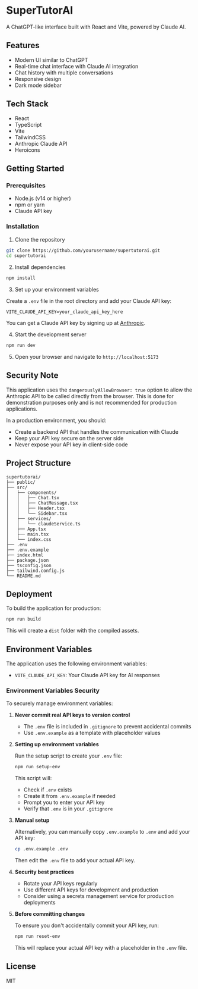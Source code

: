 # SuperTutorAI

A ChatGPT-like interface built with React and Vite, powered by Claude AI.

## Features

- Modern UI similar to ChatGPT
- Real-time chat interface with Claude AI integration
- Chat history with multiple conversations
- Responsive design
- Dark mode sidebar

## Tech Stack

- React
- TypeScript
- Vite
- TailwindCSS
- Anthropic Claude API
- Heroicons

## Getting Started

### Prerequisites

- Node.js (v14 or higher)
- npm or yarn
- Claude API key

### Installation

1. Clone the repository

```bash
git clone https://github.com/yourusername/supertutorai.git
cd supertutorai
```

2. Install dependencies

```bash
npm install
```

3. Set up your environment variables

Create a `.env` file in the root directory and add your Claude API key:

```
VITE_CLAUDE_API_KEY=your_claude_api_key_here
```

You can get a Claude API key by signing up at [Anthropic](https://www.anthropic.com/).

4. Start the development server

```bash
npm run dev
```

5. Open your browser and navigate to `http://localhost:5173`

## Security Note

This application uses the `dangerouslyAllowBrowser: true` option to allow the Anthropic API to be called directly from the browser. This is done for demonstration purposes only and is not recommended for production applications.

In a production environment, you should:

- Create a backend API that handles the communication with Claude
- Keep your API key secure on the server side
- Never expose your API key in client-side code

## Project Structure

```
supertutorai/
├── public/
├── src/
│   ├── components/
│   │   ├── Chat.tsx
│   │   ├── ChatMessage.tsx
│   │   ├── Header.tsx
│   │   └── Sidebar.tsx
│   ├── services/
│   │   └── claudeService.ts
│   ├── App.tsx
│   ├── main.tsx
│   └── index.css
├── .env
├── .env.example
├── index.html
├── package.json
├── tsconfig.json
├── tailwind.config.js
└── README.md
```

## Deployment

To build the application for production:

```bash
npm run build
```

This will create a `dist` folder with the compiled assets.

## Environment Variables

The application uses the following environment variables:

- `VITE_CLAUDE_API_KEY`: Your Claude API key for AI responses

### Environment Variables Security

To securely manage environment variables:

1. **Never commit real API keys to version control**

   - The `.env` file is included in `.gitignore` to prevent accidental commits
   - Use `.env.example` as a template with placeholder values

2. **Setting up environment variables**

   Run the setup script to create your `.env` file:

   ```bash
   npm run setup-env
   ```

   This script will:

   - Check if `.env` exists
   - Create it from `.env.example` if needed
   - Prompt you to enter your API key
   - Verify that `.env` is in your `.gitignore`

3. **Manual setup**

   Alternatively, you can manually copy `.env.example` to `.env` and add your API key:

   ```bash
   cp .env.example .env
   ```

   Then edit the `.env` file to add your actual API key.

4. **Security best practices**

   - Rotate your API keys regularly
   - Use different API keys for development and production
   - Consider using a secrets management service for production deployments

5. **Before committing changes**

   To ensure you don't accidentally commit your API key, run:

   ```bash
   npm run reset-env
   ```

   This will replace your actual API key with a placeholder in the `.env` file.

## License

MIT
